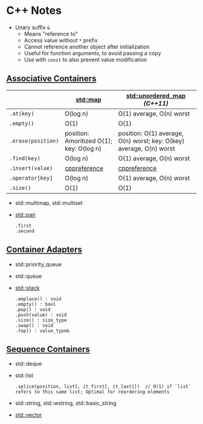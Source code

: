 C++ Notes
=========

* Unary suffix `&`
    - Means "reference to"
    - Access value _without_ `*` prefix
    - Cannot reference another object after initialization
    - Useful for function arguments, to avoid passing a copy
    - Use with `const` to also prevent value modification


[Associative Containers](https://en.cppreference.com/w/cpp/container.html#Associative_containers)
------------------------

|                    | [std::map](http://en.cppreference.com/w/cpp/container/map.html) | [std::unordered_map](https://en.cppreference.com/w/cpp/container/unordered_map.html) _(C++11)_
|--------------------|-----------------------------------------------------------------|---------------------------
| `.at(key)`         | O(log n)                                                        | O(1) average, O(n) worst
| `.empty()`         | O(1)                                                            | O(1)
| `.erase(position)` | position: Amoritized O(1); key: O(log n)                        | position: O(1) average, O(n) worst; key: O(key) average, O(n) worst
| `.find(key)`       | O(log n)                                                        | O(1) average, O(n) worst
| `.insert(value)`   | [cppreference](http://en.cppreference.com/w/cpp/container/map/insert.html#Complexity) | [cppreference](https://en.cppreference.com/w/cpp/container/unordered_map/insert.html#Complexity)
| `.operator[key]`   | O(log n)                                                        | O(1) average, O(n) worst
| `.size()`          | O(1)                                                            | O(1)

* std::multimap, std::multiset
* [std::pair](https://cplusplus.com/reference/utility/pair/)

      .first
      .second


[Container Adapters](https://en.cppreference.com/w/cpp/container.html#Container_adaptors)
--------------------

* std::priority_queue
* std::queue
* [std::stack](https://cplusplus.com/reference/stack/stack/)

      .emplace() : void
      .empty() : bool
      .pop() : void
      .push(value) : void
      .size() : size_type
      .swap() : void
      .top() : value_type&


[Sequence Containers](https://en.cppreference.com/w/cpp/container.html#Sequence_containers)
---------------------

* std::deque
* std::list

      .splice(position, list[, it_first[, it_last]])  // O(1) if `list` refers to this same list; Optimal for reordering elements
* std::string, std::wstring, std::basic_string
* [std::vector](https://cplusplus.com/reference/vector/vector/)
